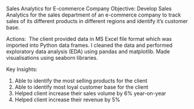 Sales Analytics for E-commerce Company
Objective: Develop Sales Analytics for the sales department of an e-commerce company to track sales of its different products in different regions and identify it’s customer base.

Actions:  The client provided data in MS Excel file format which was imported into Python data frames. I cleaned the data and performed exploratory data analysis (EDA) using pandas and matplotlib. Made visualisations using seaborn libraries.

Key Insights:
1. Able to identify the most selling products for the client
2. Able to identify most loyal customer base for the client 
3. Helped client increase their sales volume by 6% year-on-year
4. Helped client increase their revenue by 5%
